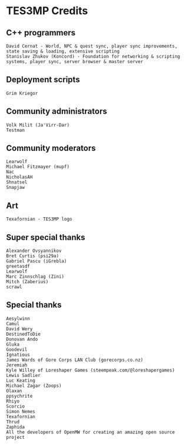 TES3MP Credits
==============

C++ programmers
---------------

    David Cernat - World, NPC & quest sync, player sync improvements, state saving & loading, extensive scripting
    Stanislav Zhukov (Koncord) - Foundation for networking & scripting systems, player sync, server browser & master server


Deployment scripts
------------------

    Grim Kriegor


Community administrators
------------------------

    Volk Milit (Ja'Virr-Dar)
    Testman


Community moderators
--------------------

    Learwolf
    Michael Fitzmayer (mupf)
    Nac
    NicholasAH
    Shnatsel
    Snapjaw


Art
---

    Texafornian - TES3MP logo


Super special thanks
--------------------

    Alexander Ovsyannikov
    Bret Curtis (psi29a)
    Gabriel Pascu (iGrebla)
    greetasdf
    Learwolf
    Marc Zinnschlag (Zini)
    Mitch (Zaberius)
    scrawl


Special thanks
--------------

    Aesylwinn
    Camul
    David Wery
    DestinedToDie
    Donovan Ando
    Gluka
    Goodevil
    Ignatious
    James Wards of Gore Corps LAN Club (gorecorps.co.nz)
    Jeremiah
    Kyle Willey of Loreshaper Games (steempeak.com/@loreshapergames)
    Lewis Sadlier
    Luc Keating
    Michael Zagar (Zoops)
    Olaxan
    ppsychrite
    Rhiyo
    Scorcio
    Simon Nemes
    Texafornian
    Thrud
    Zaphida
    All the developers of OpenMW for creating an amazing open source project

